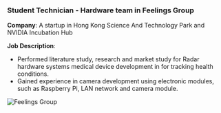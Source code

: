 ### Student Technician - Hardware team in Feelings Group

**Company**: A startup in Hong Kong Science And Technology Park and NVIDIA Incubation Hub

**Job Description**: 
- Performed literature study, research and market study for Radar hardware systems medical device development in for tracking health conditions.
- Gained experience in camera development using electronic modules, such as Raspberry Pi, LAN network and camera module.

![Feelings Group](/assets/images/feelingsgroup.jpg)
